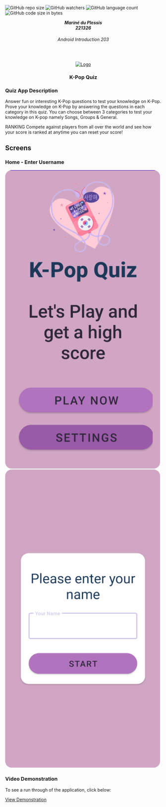 ![GitHub repo size](https://img.shields.io/github/repo-size/DupieM/duplessismarine_221326_carbontrack)
![GitHub watchers](https://img.shields.io/github/watchers/DupieM/duplessismarine_221326_carbontrack)
![GitHub language count](https://img.shields.io/github/languages/count/DupieM/duplessismarine_221326_carbontrack)
![GitHub code size in bytes](https://img.shields.io/github/languages/code-size/DupieM/duplessismarine_221326_carbontrack)

<!-- HEADER SECTION -->
<h5 align="center" style="padding:0;margin:0;">Mariné du Plessis</h5>
<h5 align="center" style="padding:0;margin:0;">221326</h5>
<h6 align="center">Android Introduction 203</h6>
</br>
<p align="center">

  <a href="https://github.com/username/projectname">
    <img src="readme_images_&_video/icon.png" alt="Logo" width="140" height="140">
  </a>
  
  <h3 align="center">K-Pop Quiz</h3>

### Quiz App Description
Answer fun or interesting K-Pop questions to test your knowledge on K-Pop.
Prove your knowledge on K-Pop by answering the questions in each category in this quiz.
You can choose between 3 categories to test your knowledge on K-pop namely Songs, Groups & General.

RANKING
Compete against players from all over the world and see how your score is ranked at anytime you can reset your score!

## Screens
### Home - Enter Username

<img src="readme_images/Home.png" alt="Screen 1" width="500px">

<img src="readme_images/Enter_user_name.png" alt="Screen 2" width="500px">

### Video Demonstration

To see a run through of the application, click below:

[View Demonstration](https://drive.google.com/file/d/1ThsQupO0YcAlVHCa5L4YHorXyD3M4nbs/view?usp=sharing)